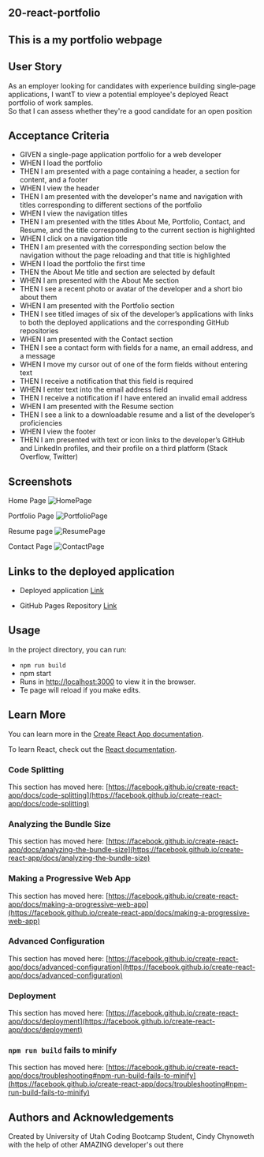 
## 20-react-portfolio

## This is a my portfolio webpage


## User Story
As an employer looking for candidates with experience building single-page applications, I wantT to view a potential employee's deployed React portfolio of work samples.  
So that I can assess whether they're a good candidate for an open position


## Acceptance Criteria

- GIVEN a single-page application portfolio for a web developer
- WHEN I load the portfolio
- THEN I am presented with a page containing a header, a section for content, and a footer
- WHEN I view the header
- THEN I am presented with the developer's name and navigation with titles corresponding to different sections of the portfolio
- WHEN I view the navigation titles
- THEN I am presented with the titles About Me, Portfolio, Contact, and Resume, and the title corresponding to the current section is highlighted
- WHEN I click on a navigation title
- THEN I am presented with the corresponding section below the navigation without the page reloading and that title is highlighted
- WHEN I load the portfolio the first time
- THEN the About Me title and section are selected by default
- WHEN I am presented with the About Me section
- THEN I see a recent photo or avatar of the developer and a short bio about them
- WHEN I am presented with the Portfolio section
- THEN I see titled images of six of the developer’s applications with links to both the deployed applications and the corresponding GitHub repositories
- WHEN I am presented with the Contact section
- THEN I see a contact form with fields for a name, an email address, and a message
- WHEN I move my cursor out of one of the form fields without entering text
- THEN I receive a notification that this field is required
- WHEN I enter text into the email address field
- THEN I receive a notification if I have entered an invalid email address
- WHEN I am presented with the Resume section
- THEN I see a link to a downloadable resume and a list of the developer’s proficiencies
- WHEN I view the footer
- THEN I am presented with text or icon links to the developer’s GitHub and LinkedIn profiles, and their profile on a third platform (Stack Overflow, Twitter)


## Screenshots

Home Page
![HomePage](https://user-images.githubusercontent.com/105569378/204714135-5eefcba8-588f-4736-81e4-c14b422f6c45.png)

Portfolio Page
![PortfolioPage](https://user-images.githubusercontent.com/105569378/204714143-73b67af2-7cc1-4017-94c5-2190cf685235.png)

Resume page
![ResumePage](https://user-images.githubusercontent.com/105569378/204714161-93cf8ad8-282f-4c6f-a68e-c3589ccbf3d7.png)

Contact Page
![ContactPage](https://user-images.githubusercontent.com/105569378/204714179-f81396e6-940d-437e-8498-6d8553cb3dff.png)

## Links to the deployed application

* Deployed application 
[Link](https://cinderbeast.github.io/20-React-Portfolio/)

* GitHub Pages Repository
[Link](https://github.com/Cinderbeast/20-React-Portfolio/tree/gh-pages)


## Usage

In the project directory, you can run:

- `npm run build`
- npm start
- Runs in [http://localhost:3000](http://localhost:3000) to view it in the browser.
- Te page will reload if you make edits.


## Learn More

You can learn more in the [Create React App documentation](https://facebook.github.io/create-react-app/docs/getting-started).

To learn React, check out the [React documentation](https://reactjs.org/).

### Code Splitting

This section has moved here: [https://facebook.github.io/create-react-app/docs/code-splitting](https://facebook.github.io/create-react-app/docs/code-splitting)

### Analyzing the Bundle Size

This section has moved here: [https://facebook.github.io/create-react-app/docs/analyzing-the-bundle-size](https://facebook.github.io/create-react-app/docs/analyzing-the-bundle-size)

### Making a Progressive Web App

This section has moved here: [https://facebook.github.io/create-react-app/docs/making-a-progressive-web-app](https://facebook.github.io/create-react-app/docs/making-a-progressive-web-app)

### Advanced Configuration

This section has moved here: [https://facebook.github.io/create-react-app/docs/advanced-configuration](https://facebook.github.io/create-react-app/docs/advanced-configuration)

### Deployment

This section has moved here: [https://facebook.github.io/create-react-app/docs/deployment](https://facebook.github.io/create-react-app/docs/deployment)

### `npm run build` fails to minify

This section has moved here: [https://facebook.github.io/create-react-app/docs/troubleshooting#npm-run-build-fails-to-minify](https://facebook.github.io/create-react-app/docs/troubleshooting#npm-run-build-fails-to-minify)


## Authors and Acknowledgements
Created by University of Utah Coding Bootcamp Student, Cindy Chynoweth with the help of other AMAZING developer's out there

